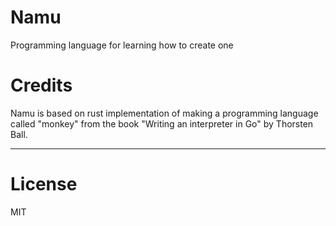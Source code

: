 # Namu
Programming language for learning how to create one

# Credits

Namu is based on rust implementation of making a programming language called "monkey" from the book "Writing an interpreter in Go" by Thorsten Ball.

--- 
# License

MIT

